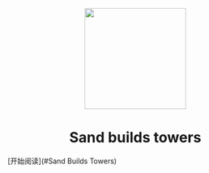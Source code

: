 <p align="center">
<img src="https://mypho.oss-cn-shanghai.aliyuncs.com/img/images.png" width="200" height="200"/>
</p>
<h1 align="center">Sand builds towers</h1>


[开始阅读](#Sand Builds Towers)



